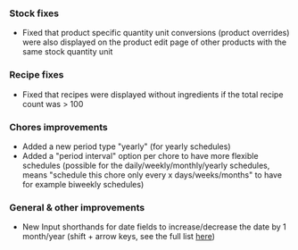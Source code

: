 ### Stock fixes
- Fixed that product specific quantity unit conversions (product overrides) were also displayed on the product edit page of other products with the same stock quantity unit

### Recipe fixes
- Fixed that recipes were displayed without ingredients if the total recipe count was > 100

### Chores improvements
- Added a new period type "yearly" (for yearly schedules)
- Added a "period interval" option per chore to have more flexible schedules (possible for the daily/weekly/monthly/yearly schedules, means "schedule this chore only every x days/weeks/months" to have for example biweekly schedules)

### General & other improvements
- New Input shorthands for date fields to increase/decrease the date by 1 month/year (shift + arrow keys, see the full list [here](https://github.com/grocy/grocy#input-shorthands-for-date-fields))
